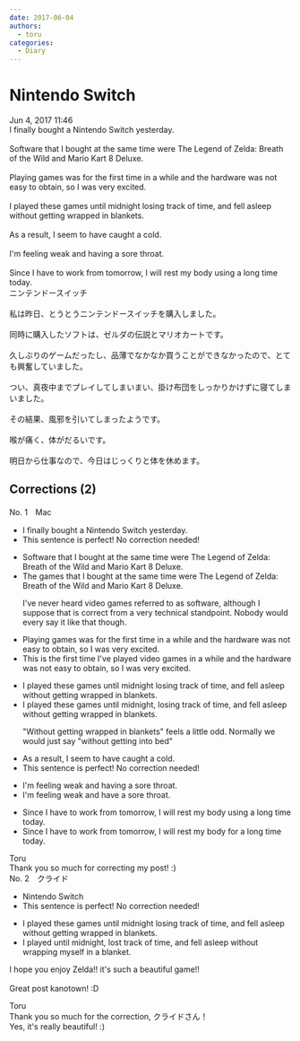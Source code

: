```yaml
---
date: 2017-06-04
authors:
  - toru
categories:
  - Diary
---
```


<h1 id="subject_show">Nintendo Switch</h1>
<div class="date">Jun 4, 2017 11:46</div>
<div id="post"><div id="body_show_ori">
I finally bought a Nintendo Switch yesterday.<br/><br/>Software that I bought at the same time were The Legend of Zelda: Breath of the Wild and Mario Kart 8 Deluxe.<br/><br/>Playing games was for the first time in a while and the hardware was not easy to obtain, so I was very excited.<br/><br/>I played these games until midnight losing track of time, and fell asleep without getting wrapped in blankets.<br/><br/>As a result, I seem to have caught a cold.<br/><br/>I'm feeling weak and having a sore throat.<br/><br/>Since I have to work from tomorrow, I will rest my body using a long time today.
</div></div>

<!-- more -->

<div id="post_ja"><div id="body_show_mo">
ニンテンドースイッチ<br/><br/>私は昨日、とうとうニンテンドースイッチを購入しました。<br/><br/>同時に購入したソフトは、ゼルダの伝説とマリオカートです。<br/><br/>久しぶりのゲームだったし、品薄でなかなか買うことができなかったので、とても興奮していました。<br/><br/>つい、真夜中までプレイしてしまいまい、掛け布団をしっかりかけずに寝てしまいました。<br/><br/>その結果、風邪を引いてしまったようです。<br/><br/>喉が痛く、体がだるいです。<br/><br/>明日から仕事なので、今日はじっくりと体を休めます。
</div></div>

## Corrections (2)
<div id="block"><div class="first_name"> No. 1　<span class="just_name">Mac</span></div><div id="block2">
<ul class="correction_field">
<li class="incorrect">I finally bought a Nintendo Switch yesterday.</li>
<li class="corrected perfect">This sentence is perfect! No correction needed!</li>
</ul>
<ul class="correction_field">
<li class="incorrect">Software that I bought at the same time were The Legend of Zelda: Breath of the Wild and Mario Kart 8 Deluxe.</li>
<li class="corrected correct">
<span class="f_red">The games</span> that I bought at the same time were The Legend of Zelda: Breath of the Wild and Mario Kart 8 Deluxe.
<p class="correction_comment">I've never heard video games referred to as software, although I suppose that is correct from a very technical standpoint. Nobody would every say it like that though.</p>
</li>
</ul>
<ul class="correction_field">
<li class="incorrect">Playing games was for the first time in a while and the hardware was not easy to obtain, so I was very excited.</li>
<li class="corrected correct">
<span class="f_red">This is the first time I've played video games</span> in a while and the hardware was not easy to obtain, so I was very excited.
</li>
</ul>
<ul class="correction_field">
<li class="incorrect">I played these games until midnight losing track of time, and fell asleep without getting wrapped in blankets.</li>
<li class="corrected correct">
I played these games until midnight, losing track of time, and fell asleep without getting wrapped in blankets.
<p class="correction_comment">"Without getting wrapped in blankets" feels a little odd. Normally we would just say "without getting into bed"</p>
</li>
</ul>
<ul class="correction_field">
<li class="incorrect">As a result, I seem to have caught a cold.</li>
<li class="corrected perfect">This sentence is perfect! No correction needed!</li>
</ul>
<ul class="correction_field">
<li class="incorrect">I'm feeling weak and having a sore throat.</li>
<li class="corrected correct">
I'm feeling weak and <span class="f_red">have </span>a sore throat.
</li>
</ul>
<ul class="correction_field">
<li class="incorrect">Since I have to work from tomorrow, I will rest my body using a long time today.</li>
<li class="corrected correct">
Since I have to work <span class="sline">from </span>tomorrow, I will rest my body <span class="f_red">for </span>a long time today.
</li>
</ul>
</div><div class="name"><span class="just_name">Toru</span><br>
Thank you so much for correcting my post! :)
</div>
</div>
<div id="block"><div class="first_name"> No. 2　<span class="just_name">クライド</span></div><div id="block2">
<ul class="correction_field">
<li class="incorrect">Nintendo Switch</li>
<li class="corrected perfect">This sentence is perfect! No correction needed!</li>
</ul>
<ul class="correction_field">
<li class="incorrect">I played these games until midnight losing track of time, and fell asleep without getting wrapped in blankets.</li>
<li class="corrected correct">
I played until midnight, <span class="f_blue">lost track of time</span>, and fell asleep without <span class="f_blue">wrapping myself in a blanket</span>.
</li>
</ul>
<p class="comment_small">
 I hope you enjoy Zelda!! it's such a beautiful game!!
 <br/>
 <br/>
 Great post kanotown! :D
</p>

</div><div class="name"><span class="just_name">Toru</span><br>
Thank you so much for the correction, クライドさん！<br/>Yes, it's really beautiful! :)
</div>
</div>
